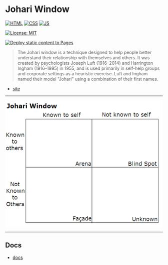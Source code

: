 # Johari Window

[![HTML](https://img.shields.io/badge/HTML-E34F26?style=for-the-badge&logo=html5&logoColor=white)](https://developer.mozilla.org/en-US/docs/Learn/Getting_started_with_the_web/HTML_basics)
[![CSS](https://img.shields.io/badge/CSS-1572B6?&style=for-the-badge&logo=css3&logoColor=white)](https://developer.mozilla.org/en-US/docs/Web/CSS)
[![JS](https://img.shields.io/badge/JavaScript-323330?style=for-the-badge&logo=javascript&logoColor=F7DF1E)](https://developer.mozilla.org/en-US/docs/Web/JavaScript)

[![License: MIT](https://img.shields.io/badge/License-MIT-lightgrey.svg?style=for-the-badge)](https://opensource.org/licenses/MIT)

[![Deploy static content to Pages](https://github.com/alex-hedley/johari-window/actions/workflows/static.yml/badge.svg)](https://github.com/alex-hedley/johari-window/actions/workflows/static.yml)

> The Johari window is a technique designed to help people better understand their relationship with themselves and others. It was created by psychologists Joseph Luft (1916–2014) and Harrington Ingham (1916–1995) in 1955, and is used primarily in self-help groups and corporate settings as a heuristic exercise. Luft and Ingham named their model "Johari" using a combination of their first names.

- [site](https://alex-hedley.github.io/johari-window/)

---

![Johari Window](docs/images/Johari_Window.png "Johari Window")

---

## Docs

- [docs](docs/README.md)
